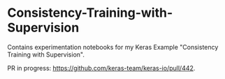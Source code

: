 # Consistency-Training-with-Supervision
Contains experimentation notebooks for my Keras Example "Consistency Training with Supervision".

PR in progress: https://github.com/keras-team/keras-io/pull/442.
